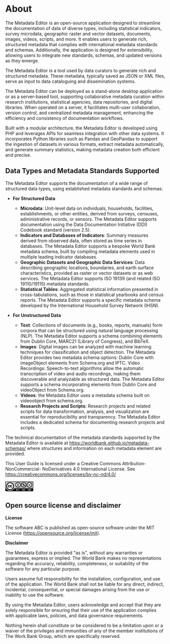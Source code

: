 # About

The Metadata Editor is an open-source application designed to streamline the documentation of data of diverse types, including statistical indicators, survey microdata, geographic raster and vector datasets, documents, images, videos, scripts, and more. It enables users to generate rich, structured metadata that complies with international metadata standards and schemas. Additionally, the application is designed for extensibility, allowing users to integrate new standards, schemas, and updated versions as they emerge.

The Metadata Editor is a tool used by data curators to generate rich and structured metadata. These metadata, typically saved as JSON or XML files, serve as input to data cataloguing and dissemination systems.     

The Metadata Editor can be deployed as a stand-alone desktop application or as a server-based tool, supporting collaborative metadata curation within research institutions, statistical agencies, data repositories, and digital libraries. When operated on a server, it facilitates multi-user collaboration, version control, and centralized metadata management, enhancing the efficiency and consistency of documentation workflows.

Built with a modular architecture, the Metadata Editor is developed using PHP and leverages APIs for seamless integration with other data systems. It incorporates Python libraries such as Pandas and GeoPandas to support the ingestion of datasets in various formats, extract metadata automatically, and generate summary statistics, making metadata creation both efficient and precise.

## Data Types and Metadata Standards Supported

The Metadata Editor supports the documentation of a wide range of structured data types, using established metadata standards and schemas:

- **For Structured Data**
   - **Microdata**: Unit-level data on individuals, households, facilities, establishments, or other entities, derived from surveys, censuses, administrative records, or sensors. The Metadata Editor supports documentation using the Data Documentation Initiative (DDI) Codebook standard (version 2.5).
   - **Indicators and Databases of Indicators**: Summary measures derived from observed data, often stored as time series in databases. The Metadata Editor supports a bespoke World Bank metadata schema, built by compiling metadata elements used in multiple leading indicator databases.
   - **Geographic Datasets and Geographic Data Services**: Data describing geographic locations, boundaries, and earth surface characteristics, provided as raster or vector datasets or as web services. The Metadata Editor supports ISO 19139 (and related ISO 19110/19115) metadata standards.
   - **Statistical Tables**: Aggregated statistical information presented in cross-tabulations, such as those in statistical yearbooks and census reports. The Metadata Editor supports a specific metadata schema developed by the International Household Survey Network (IHSN).

- **For Unstructured Data**
   - **Text**: Collections of documents (e.g., books, reports, manuals) form corpora that can be structured using natural language processing (NLP). The Metadata Editor supports a schema combining elements from Dublin Core, MARC21 (Library of Congress), and BibTeX.
   - **Images**: Digital images can be analyzed with machine learning techniques for classification and object detection. The Metadata Editor provides two metadata schema options: Dublin Core with imageObject elements from Schema.org and IPTC.
Video Recordings: Speech-to-text algorithms allow the automatic transcription of video and audio recordings, making them discoverable and analyzable as structured data. The Metadata Editor supports a schema incorporating elements from Dublin Core and videoObject from Schema.org.
   - **Videos**: the Metadata Editor uses a metadata schema built on videoobject from schema.org.
   - **Research Projects and Scripts**: Research projects and related scripts for data transformation, analysis, and visualization are essential for reproducibility and transparency. The Metadata Editor includes a dedicated schema for documenting research projects and scripts.

The technical documentation of the metadata standards supported by the Metadata Editor is available at https://worldbank.github.io/metadata-schemas/ where structures and information on each metadata element are provided.

This User Guide is licensed under a Creative Commons Attribution- NonCommercial- NoDerivatives 4.0 International License. See https://creativecommons.org/licenses/by-nc-nd/4.0/ 

![image](img/ME_UG_v1-0-0_introduction_cc_by_logo.png)


## Open source license and disclaimer 

**License**
  
The software ABC is published as open-source software under the MIT License (https://opensource.org/license/mit).

**Disclaimer**

The Metadata Editor is provided "as is", without any warranties or guarantees, express or implied. The World Bank makes no representations regarding the accuracy, reliability, completeness, or suitability of the software for any particular purpose.

Users assume full responsibility for the installation, configuration, and use of the application. The World Bank shall not be liable for any direct, indirect, incidental, consequential, or special damages arising from the use or inability to use the software.

By using the Metadata Editor, users acknowledge and accept that they are solely responsible for ensuring that their use of the application complies with applicable laws, policies, and data governance requirements.

Nothing herein shall constitute or be considered to be a limitation upon or a waiver of the privileges and immunities of any of the member institutions of The Work Bank Group, which are specifically reserved.

